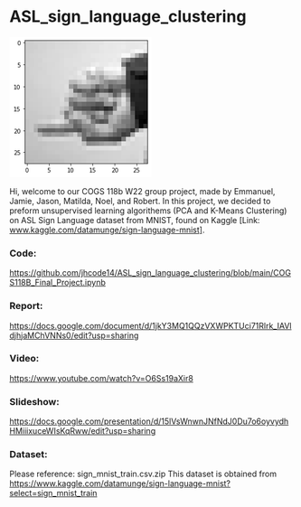 # ASL_sign_language_clustering
![1](./Sample.png)

Hi, welcome to our COGS 118b W22 group project, made by Emmanuel, Jamie, Jason, Matilda, Noel, and Robert. In this project, we decided to preform unsupervised learning algorithems (PCA and K-Means Clustering) on ASL Sign Language dataset from MNIST, found on Kaggle [Link: www.kaggle.com/datamunge/sign-language-mnist].

### Code:
https://github.com/jhcode14/ASL_sign_language_clustering/blob/main/COGS118B_Final_Project.ipynb

### Report:
https://docs.google.com/document/d/1jkY3MQ1QQzVXWPKTUci71Rlrk_IAVldjhjaMChVNNs0/edit?usp=sharing

### Video: 
https://www.youtube.com/watch?v=O6Ss19aXir8

### Slideshow: 
https://docs.google.com/presentation/d/15lVsWnwnJNfNdJ0Du7o6oyvydhHMiiixuceWIsKqRww/edit?usp=sharing

### Dataset:
Please reference: sign_mnist_train.csv.zip
This dataset is obtained from https://www.kaggle.com/datamunge/sign-language-mnist?select=sign_mnist_train
